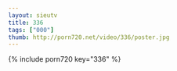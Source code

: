 ```yaml
--- 
layout: sieutv
title: 336
tags: ["000"]
thumb: http://porn720.net/video/336/poster.jpg
---
```

{% include porn720 key="336" %} 
